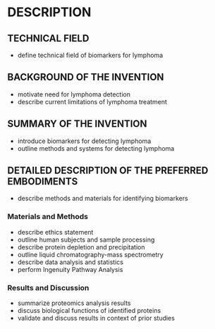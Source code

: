 # DESCRIPTION

## TECHNICAL FIELD

- define technical field of biomarkers for lymphoma

## BACKGROUND OF THE INVENTION

- motivate need for lymphoma detection
- describe current limitations of lymphoma treatment

## SUMMARY OF THE INVENTION

- introduce biomarkers for detecting lymphoma
- outline methods and systems for detecting lymphoma

## DETAILED DESCRIPTION OF THE PREFERRED EMBODIMENTS

- describe methods and materials for identifying biomarkers

### Materials and Methods

- describe ethics statement
- outline human subjects and sample processing
- describe protein depletion and precipitation
- outline liquid chromatography-mass spectrometry
- describe data analysis and statistics
- perform Ingenuity Pathway Analysis

### Results and Discussion

- summarize proteomics analysis results
- discuss biological functions of identified proteins
- validate and discuss results in context of prior studies

